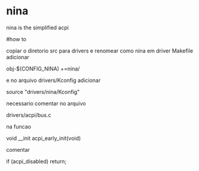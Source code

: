 # nina
nina is the simplified acpi

#how to

copiar o diretorio src para drivers e renomear como nina
em driver Makefile adicionar

obj-$(CONFIG_NINA)   +=nina/

e no arquivo drivers/Kconfig adicionar

source "drivers/nina/Kconfig"

necessario comentar  no arquivo 

drivers/acpi/bus.c

na funcao 

void __init acpi_early_init(void)

comentar 

if (acpi_disabled)
		return;

